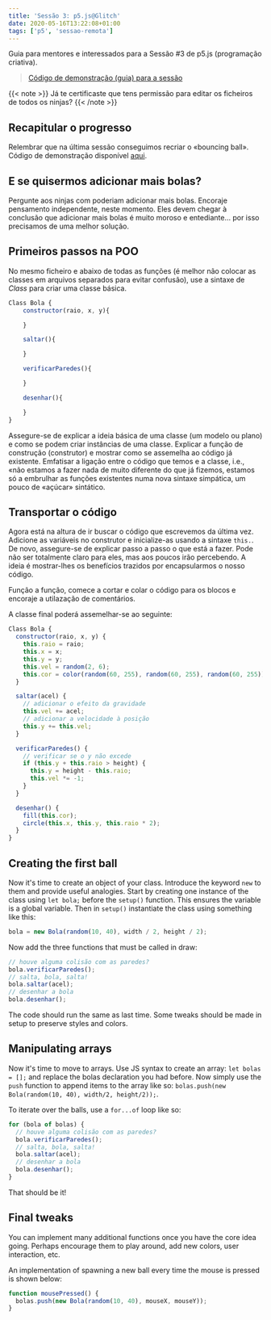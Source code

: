 ```yaml
---
title: 'Sessão 3: p5.js@Glitch'
date: 2020-05-16T13:22:08+01:00
tags: ['p5', 'sessao-remota']
---
```


Guia para mentores e interessados para a Sessão #3 de p5.js (programação criativa).

> [Código de demonstração (guia) para a sessão](https://glitch.com/edit/#!/bola-saltitante-oop)

{{< note >}}
Já te certificaste que tens permissão para editar os ficheiros de todos os ninjas?
{{< /note >}}

## Recapitular o progresso

Relembrar que na última sessão conseguimos recriar o «bouncing ball». Código de demonstração disponível [aqui](https://glitch.com/edit/#!/bola-saltitante).

## E se quisermos adicionar mais bolas?

Pergunte aos ninjas com poderiam adicionar mais bolas. Encoraje pensamento independente, neste momento. Eles devem chegar à conclusão que adicionar mais bolas é muito moroso e entediante… por isso precisamos de uma melhor solução.

## Primeiros passos na POO

No mesmo ficheiro e abaixo de todas as funções (é melhor não colocar as classes em arquivos separados para evitar confusão), use a sintaxe de _Class_ para criar uma classe básica.

```js
Class Bola {
    constructor(raio, x, y){

    }

    saltar(){

    }

    verificarParedes(){

    }

    desenhar(){

    }
}
```

Assegure-se de explicar a ideia básica de uma classe (um modelo ou plano) e como se podem criar instâncias de uma classe. Explicar a função de construção (construtor) e mostrar como se assemelha ao código já existente. Emfatisar a ligação entre o código que temos e a classe, i.e., «não estamos a fazer nada de muito diferente do que já fizemos, estamos só a embrulhar as funções existentes numa nova sintaxe simpática, um pouco de «açúcar» sintático.

## Transportar o código

Agora está na altura de ir buscar o código que escrevemos da última vez. Adicione as variáveis no construtor e inicialize-as usando a sintaxe `this.`. De novo, assegure-se de explicar passo a passo o que está a fazer. Pode não ser totalmente claro para eles, mas aos poucos irão percebendo. A ideia é mostrar-lhes os benefícios trazidos por encapsularmos o nosso código.

Função a função, comece a cortar e colar o código para os blocos e encoraje a utilazação de comentários.

A classe final poderá assemelhar-se ao seguinte:

```js
Class Bola {
  constructor(raio, x, y) {
    this.raio = raio;
    this.x = x;
    this.y = y;
    this.vel = random(2, 6);
    this.cor = color(random(60, 255), random(60, 255), random(60, 255));
  }

  saltar(acel) {
    // adicionar o efeito da gravidade
    this.vel += acel;
    // adicionar a velocidade à posição
    this.y += this.vel;
  }

  verificarParedes() {
    // verificar se o y não excede
    if (this.y + this.raio > height) {
      this.y = height - this.raio;
      this.vel *= -1;
    }
  }

  desenhar() {
    fill(this.cor);
    circle(this.x, this.y, this.raio * 2);
  }
}
```

## Creating the first ball

Now it's time to create an object of your class. Introduce the keyword `new` to them and provide useful analogies. Start by creating one instance of the class using `let bola;` before the `setup()` function. This ensures the variable is a global variable. Then in `setup()` instantiate the class using something like this:

```js
bola = new Bola(random(10, 40), width / 2, height / 2);
```

Now add the three functions that must be called in draw:

```js
// houve alguma colisão com as paredes?
bola.verificarParedes();
// salta, bola, salta!
bola.saltar(acel);
// desenhar a bola
bola.desenhar();
```

The code should run the same as last time. Some tweaks should be made in setup to preserve styles and colors.

## Manipulating arrays

Now it's time to move to arrays. Use JS syntax to create an array: `let bolas = [];` and replace the bolas declaration you had before. Now simply use the `push` function to append items to the array like so: `bolas.push(new Bola(random(10, 40), width/2, height/2));`.

To iterate over the balls, use a `for...of` loop like so:

```js
for (bola of bolas) {
  // houve alguma colisão com as paredes?
  bola.verificarParedes();
  // salta, bola, salta!
  bola.saltar(acel);
  // desenhar a bola
  bola.desenhar();
}
```

That should be it!

## Final tweaks

You can implement many additional functions once you have the core idea going. Perhaps encourage them to play around, add new colors, user interaction, etc.

An implementation of spawning a new ball every time the mouse is pressed is shown below:

```js
function mousePressed() {
  bolas.push(new Bola(random(10, 40), mouseX, mouseY));
}
```

